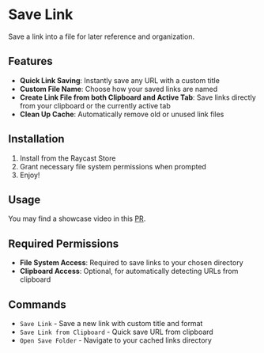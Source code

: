# Save Link

Save a link into a file for later reference and organization.

## Features

- **Quick Link Saving**: Instantly save any URL with a custom title
- **Custom File Name**: Choose how your saved links are named
- **Create Link File from both Clipboard and Active Tab**: Save links directly from your clipboard or the currently active tab
- **Clean Up Cache**: Automatically remove old or unused link files

## Installation

1. Install from the Raycast Store
2. Grant necessary file system permissions when prompted
3. Enjoy!

## Usage

You may find a showcase video in this [PR](https://github.com/raycast/extensions/pull/20521).

## Required Permissions

- **File System Access**: Required to save links to your chosen directory
- **Clipboard Access**: Optional, for automatically detecting URLs from clipboard

## Commands

- `Save Link` - Save a new link with custom title and format
- `Save Link from Clipboard` - Quick save URL from clipboard
- `Open Save Folder` - Navigate to your cached links directory

